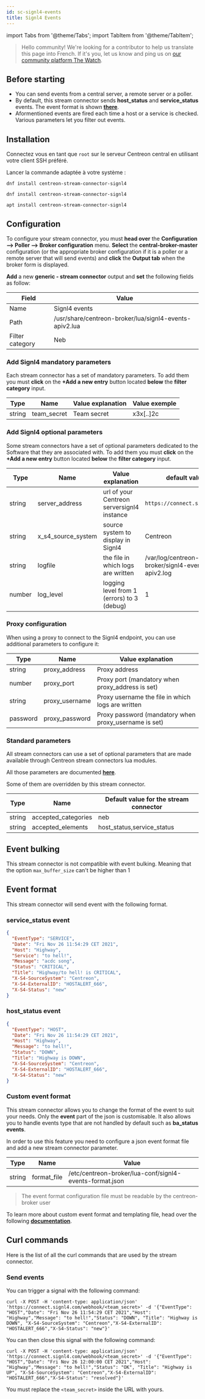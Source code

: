 ```yaml
---
id: sc-signl4-events
title: Signl4 Events
---
```

import Tabs from '@theme/Tabs';
import TabItem from '@theme/TabItem';

> Hello community! We're looking for a contributor to help us translate this page into French. If it's you, let us know and ping us on [our community platform The Watch](https://thewatch.centreon.com/).

## Before starting

- You can send events from a central server, a remote server or a poller.
- By default, this stream connector sends **host_status** and **service_status** events. The event format is shown **[there](#event-format)**.
- Aformentioned events are fired each time a host or a service is checked. Various parameters let you filter out events.

## Installation

Connectez vous en tant que `root` sur le serveur Centreon central en utilisant votre client SSH préféré.

Lancer la commande adaptée à votre système :

<Tabs groupId="sync">
<TabItem value="Alma / RHEL / Oracle Linux 8" label="Alma / RHEL / Oracle Linux 8">

```shell
dnf install centreon-stream-connector-signl4
```

</TabItem>

<TabItem value="Alma / RHEL / Oracle Linux 9" label="Alma / RHEL / Oracle Linux 9">

```shell
dnf install centreon-stream-connector-signl4
```

</TabItem>

<TabItem value="Debian 12" label="Debian 12">

```shell
apt install centreon-stream-connector-signl4
```

</TabItem>
</Tabs>

## Configuration

To configure your stream connector, you must **head over** the **Configuration --> Poller --> Broker configuration** menu. **Select** the **central-broker-master** configuration (or the appropriate broker configuration if it is a poller or a remote server that will send events) and **click** the **Output tab** when the broker form is displayed.

**Add** a new **generic - stream connector** output and **set** the following fields as follow:

| Field           | Value                                                  |
| --------------- | ------------------------------------------------------ |
| Name            | Signl4 events                                          |
| Path            | /usr/share/centreon-broker/lua/signl4-events-apiv2.lua |
| Filter category | Neb                                                    |

### Add Signl4 mandatory parameters

Each stream connector has a set of mandatory parameters. To add them you must **click** on the **+Add a new entry** button located **below** the **filter category** input.

| Type   | Name            | Value explanation               | Value exemple |
| ------ | --------------- | ------------------------------- | ------------- |
| string | team_secret     | Team secret                     | x3x[..]2c     |

### Add Signl4 optional parameters

Some stream connectors have a set of optional parameters dedicated to the Software that they are associated with. To add them you must **click** on the **+Add a new entry** button located **below** the **filter category** input.

| Type   | Name               | Value explanation                          | default value                                    |
| ------ | ------------------ | ------------------------------------------ | ------------------------------------------------ |
| string | server_address     | url of your Centreon serversignl4 instance | `https://connect.signl4.com`                     |
| string | x_s4_source_system | source system to display in Signl4         | Centreon                                         |
| string | logfile            | the file in which logs are written         | /var/log/centreon-broker/signl4-events-apiv2.log |
| number | log_level          | logging level from 1 (errors) to 3 (debug) | 1                                                |

### Proxy configuration

When using a proxy to connect to the Signl4 endpoint, you can use additional parameters to configure it:

| Type     | Name               | Value explanation                                     |
| -------- | ------------------ | ----------------------------------------------------- |
| string   | proxy_address      | Proxy address                                         |
| number   | proxy_port         | Proxy port (mandatory when proxy_address is set)      |
| string   | proxy_username     | Proxy username the file in which logs are written     |
| password | proxy_password     | Proxy password (mandatory when proxy_username is set) |

### Standard parameters

All stream connectors can use a set of optional parameters that are made available through Centreon stream connectors lua modules.

All those parameters are documented **[here](https://github.com/centreon/centreon-stream-connector-scripts/blob/master/modules/docs/sc_param.md#default-parameters)**.

Some of them are overridden by this stream connector.

| Type   | Name                | Default value for the stream connector |
| ------ | ------------------- | -------------------------------------- |
| string | accepted_categories | neb                                    |
| string | accepted_elements   | host_status,service_status             |

## Event bulking

This stream connector is not compatible with event bulking. Meaning that the option `max_buffer_size` can't be higher than 1

## Event format

This stream connector will send event with the following format.

### service_status event

```json
{
  "EventType": "SERVICE",
  "Date": "Fri Nov 26 11:54:29 CET 2021",
  "Host": "Highway",
  "Service": "to hell!",
  "Message": "acdc song",
  "Status": "CRITICAL",
  "Title": "Highway/to hell! is CRITICAL",
  "X-S4-SourceSystem": "Centreon",
  "X-S4-ExternalID": "HOSTALERT_666",
  "X-S4-Status": "new"
}
```

### host_status event

```json
{
  "EventType": "HOST",
  "Date": "Fri Nov 26 11:54:29 CET 2021",
  "Host": "Highway",
  "Message": "to hell!",
  "Status": "DOWN",
  "Title": "Highway is DOWN",
  "X-S4-SourceSystem": "Centreon",
  "X-S4-ExternalID": "HOSTALERT_666",
  "X-S4-Status": "new"
}
```

### Custom event format

This stream connector allows you to change the format of the event to suit your needs. Only the **event** part of the json is customisable. It also allows you to handle events type that are not handled by default such as **ba_status events**.

In order to use this feature you need to configure a json event format file and add a new stream connector parameter.

| Type   | Name        | Value                                                   |
| ------ | ----------- | ------------------------------------------------------- |
| string | format_file | /etc/centreon-broker/lua-conf/signl4-events-format.json |

> The event format configuration file must be readable by the centreon-broker user

To learn more about custom event format and templating file, head over the following **[documentation](https://github.com/centreon/centreon-stream-connector-scripts/blob/master/modules/docs/templating.md#templating-documentation)**.

## Curl commands

Here is the list of all the curl commands that are used by the stream connector.

### Send events

You can trigger a signal with the following command:

```shell
curl -X POST -H 'content-type: application/json' 'https://connect.signl4.com/webhook/<team_secret>' -d '{"EventType": "HOST","Date": "Fri Nov 26 11:54:29 CET 2021","Host": "Highway","Message": "to hell!","Status": "DOWN", "Title": "Highway is DOWN", "X-S4-SourceSystem": "Centreon","X-S4-ExternalID": "HOSTALERT_666","X-S4-Status": "new"}'
```

You can then close this signal with the following command:

```shell
curl -X POST -H 'content-type: application/json' 'https://connect.signl4.com/webhook/<team_secret>' -d '{"EventType": "HOST","Date": "Fri Nov 26 12:00:00 CET 2021","Host": "Highway","Message": "to hell!","Status": "OK", "Title": "Highway is UP", "X-S4-SourceSystem": "Centreon","X-S4-ExternalID": "HOSTALERT_666","X-S4-Status": "resolved"}'
```

You must replace the `<team_secret>` inside the URL with yours. 
